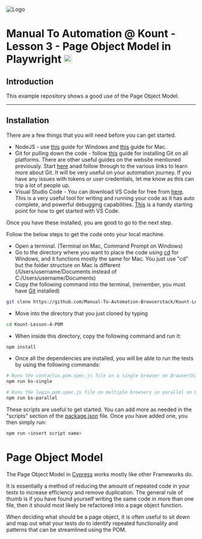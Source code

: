 ![Logo](https://www.browserstack.com/images/static/header-logo.jpg)

# Manual To Automation @ Kount - Lesson 3 - Page Object Model in Playwright <a href="https://cypress.io"><img src="https://i0.wp.com/blog.knoldus.com/wp-content/uploads/2022/04/cypress.png" alt="cypress" height="22" /></a>

## Introduction

This example repository shows a good use of the Page Object Model.

---

## Installation

There are a few things that you will need before you can get started.

* NodeJS - use [this](https://phoenixnap.com/kb/install-node-js-npm-on-windows) guide for Windows and [this](https://nodesource.com/blog/installing-nodejs-tutorial-mac-os-x/) guide for Mac.
* Git for pulling down the code - follow [this]() guide for installing Git on all platforms. There are other useful guides on the website mentioned previously. Start [here](https://github.com/git-guides) anad follow through to the various links to learn more about Git. It will be very useful on your automation journey. If you have any issues with tokens or user credentials, let me know as this can trip a lot of people up.
* Visual Studio Code - You can download VS Code for free from [here](https://code.visualstudio.com/download). This is a very useful tool for writing and running your code as it has auto complete, and powerful debugging capabilities. [This](https://code.visualstudio.com/docs/introvideos/basics) is a handy starting point for how to get started with VS Code.

Once you have these installed, you are good to go to the next step.

Follow the below steps to get the code onto your local machine.

* Open a terminal. (Terminal on Mac, Command Prompt on Windows)
* Go to the directory where you want to place the code using [cd](https://docs.microsoft.com/en-us/windows-server/administration/windows-commands/cd) for Windows, and it functions mostly the same for Mac. You just use "cd" but the folder structure on Mac is different (/Users/username/Documents instead of C:/Users/username/Documents)
* Copy the following command into the terminal, (remember, you must have [Git](https://git-scm.com/downloads) installed)
```sh
git clone https://github.com/Manual-To-Automation-Browserstack/Kount-Lesson-4-POM.git.
```
* Move into the directory that you just cloned by typing
```sh
cd Kount-Lesson-4-POM
```
* When inside this directory, copy the following command and run it:
```sh
npm install
```
* Once all the dependencies are installed, you will be able to run the tests by using the following commands:
```sh
# Runs the contactus.pom.spec.js file on a single browser on BrowserStack
npm run bs-single

# Runs the login.pom.spec.js file on multiple browsers in parallel on BrowserStack.
npm run bs-parallel
```

These scripts are useful to get started. You can add more as needed in the "scripts" section of the [package.json](./package.json) file. Once you have added one, you then simply run:

```sh
npm run <insert script name>
```

# Page Object Model

The Page Object Model in [Cypress](https://www.browserstack.com/guide/cypress-page-object-model) works mostly like other Frameworks do.

It is essentially a method of reducing the amount of repeated code in your tests to increase efficiency and remove duplication. The general rule of thumb is if you have found yourself writing the same code in more than one file, then it should most likely be refactored into a page object function.

When deciding what should be a page object, it is often useful to sit down and map out what your tests do to identify repeated functionality and patterns that can be streamlined using the POM.